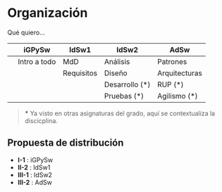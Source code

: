 # Organización

Qué quiero...

||iGPySw|IdSw1|IdSw2|AdSw
|-|-|-|-|-
||Intro a todo  |MdD        |Análisis           |Patrones
||              |Requisitos |Diseño             |Arquitecturas
||              |           |Desarrollo (\*)    |RUP (\*)
||              |           |Pruebas (\*)       |Agilismo (\*)

 > **\*** Ya visto en otras asignaturas del grado, aquí se contextualiza la discicplina.

 ## Propuesta de distribución

* **I-1** : iGPySw
* **II-2** : IdSw1
* **III-1** : IdSw2
* **III-2** : AdSw